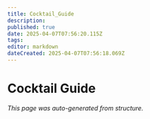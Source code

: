 ```yaml
---
title: Cocktail_Guide
description: 
published: true
date: 2025-04-07T07:56:20.115Z
tags: 
editor: markdown
dateCreated: 2025-04-07T07:56:18.069Z
---
```


# Cocktail Guide

*This page was auto-generated from structure.*